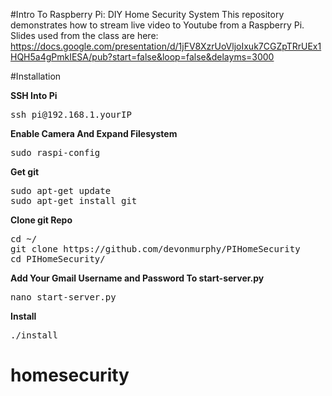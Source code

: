 #Intro To Raspberry Pi: DIY Home Security System
This repository demonstrates how to stream live video to Youtube from a Raspberry Pi. Slides used from the class are here:
https://docs.google.com/presentation/d/1jFV8XzrUoVljoIxuk7CGZpTRrUEx1HQH5a4gPmkIESA/pub?start=false&loop=false&delayms=3000

#Installation

**SSH Into Pi**
<pre>
ssh pi@192.168.1.yourIP
</pre>

**Enable Camera And Expand Filesystem**
<pre>
sudo raspi-config
</pre>

**Get git**
<pre>
sudo apt-get update
sudo apt-get install git
</pre>

**Clone git Repo**
<pre>
cd ~/
git clone https://github.com/devonmurphy/PIHomeSecurity
cd PIHomeSecurity/
</pre>

**Add Your Gmail Username and Password To start-server.py**
<pre>
nano start-server.py
</pre>

**Install**
<pre>
./install
</pre>
# homesecurity
